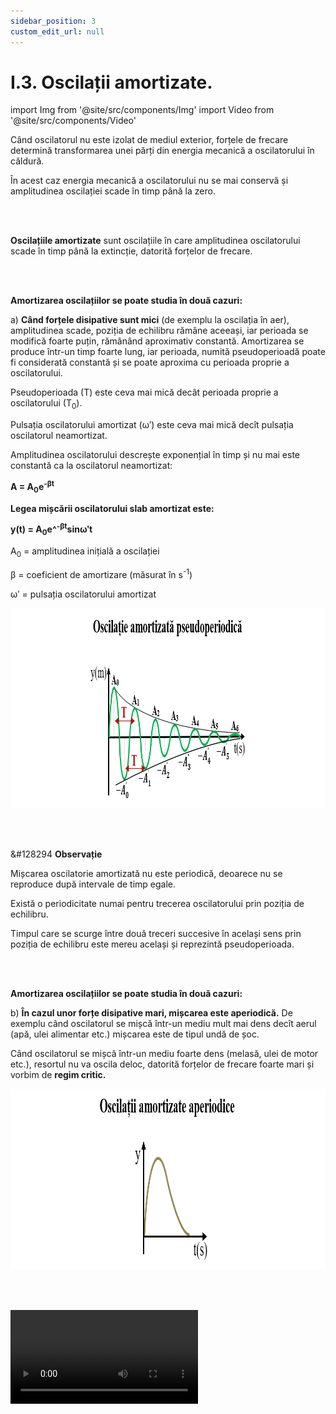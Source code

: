 ```yaml
---
sidebar_position: 3
custom_edit_url: null
---
```


# I.3. Oscilații amortizate.




import Img from '@site/src/components/Img'
import Video from '@site/src/components/Video'




<div class="alert alert--primary" role="alert">

Când oscilatorul nu este izolat de mediul exterior, forțele de frecare determină transformarea unei părți din energia mecanică a oscilatorului în căldură. 

În acest caz energia mecanică a oscilatorului nu se mai conservă și amplitudinea oscilației scade în timp până la zero.


</div>



<br></br>




<div class="alert alert--primary" role="alert">

**Oscilațiile amortizate** sunt oscilațiile în care amplitudinea oscilatorului scade în timp până la extincție, datorită forțelor de frecare.

</div>



<br></br>




<div class="alert alert--primary" role="alert">

**Amortizarea oscilațiilor se poate studia în două cazuri:**

a) **Când forțele disipative sunt mici** (de exemplu la oscilația în aer), amplitudinea scade, poziția de echilibru rămâne aceeași, iar perioada se modifică foarte puțin, rămânând aproximativ constantă. Amortizarea se produce într-un timp foarte lung, iar perioada, numită pseudoperioadă  poate fi considerată constantă și se poate aproxima cu perioada proprie a oscilatorului.


Pseudoperioada (T) este ceva mai mică decât perioada proprie a oscilatorului (T<sub>0</sub>).

Pulsația oscilatorului amortizat (ωʹ) este ceva mai mică decît pulsația oscilatorul neamortizat.

Amplitudinea oscilatorului descrește exponențial în timp și nu mai este constantă ca la oscilatorul neamortizat:

**A = A<sub>0</sub>e<sup>-βt</sup>**




**Legea mișcării oscilatorului slab amortizat este:**

**y(t) = A<sub>0</sub>e^<sup>-βt</sup>sinωʹt** 

A<sub>0</sub> = amplitudinea inițială a oscilației

β = coeficient de amortizare (măsurat în s<sup>-1</sup>)

ωʹ = pulsația oscilatorului amortizat


<Img className="img-responsive4" src="fizica/clasa11/capitolul1/I-3-oscilatii-amortizate-poza1-oscilatii-amortizate-pseudoperiodice-reprezentare-grafica.png" width="1000" height="320" lazy={false} />




</div>


<br></br>


<div class="alert alert--secondary" role="alert">

&#128294 **Observație**


Mișcarea oscilatorie amortizată nu este periodică, deoarece nu se reproduce după intervale de timp egale. 

Există o periodicitate numai pentru trecerea oscilatorului prin poziția de echilibru. 

Timpul care se scurge între două treceri succesive în același sens prin poziția de echilibru este mereu același și reprezintă pseudoperioada.



</div>






<br></br>

<div class="alert alert--primary" role="alert">

**Amortizarea oscilațiilor se poate studia în două cazuri:**


b) **În cazul unor forțe disipative mari, mișcarea este aperiodică.** De exemplu când oscilatorul se mișcă într-un mediu mult mai dens decît aerul (apă, ulei alimentar etc.) mișcarea este de tipul undă de șoc.



Când oscilatorul se mișcă într-un mediu foarte dens (melasă, ulei de motor etc.), resortul nu va oscila deloc, datorită forțelor de frecare foarte mari și vorbim de **regim critic.**


<Img className="img-responsive4" src="fizica/clasa11/capitolul1/I-3-oscilatii-amortizate-poza2-oscilatii-amortizate-aperiodice-reprezentare-grafica.png" width="1000" height="289" lazy={false} />









</div>




<br></br>





<Video src="https://www.youtube.com/embed/hu3_imwovUU" />

